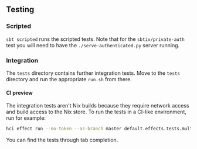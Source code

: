 ## Testing

### Scripted

`sbt scripted` runs the scripted tests. Note that for the `sbtix/private-auth` test you will need to have the `./serve-authenticated.py` server running.

### Integration

The `tests` directory contains further integration tests. Move
to the `tests` directory and run the appropriate `run.sh` from
there.

#### CI preview

The integration tests aren't Nix builds because they require network access and build access to the Nix store.
To run the tests in a CI-like environment, run for example:

```bash
hci effect run --no-token --as-branch master default.effects.tests.multi-build
```

You can find the tests through tab completion.
